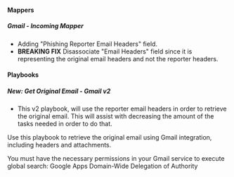 
#### Mappers
##### Gmail - Incoming Mapper
- Adding "Phishing Reporter Email Headers" field.
- **BREAKING FIX** Disassociate "Email Headers" field since it is representing the original email headers and not the reporter headers.

#### Playbooks
##### New: Get Original Email - Gmail v2
- This v2 playbook, will use the reporter email headers in order to retrieve the original email. This will assist with decreasing the amount of the tasks needed in order to do that.

Use this playbook to retrieve the original email using Gmail integration, including headers and attachments.

You must have the necessary permissions in your Gmail service to execute global search: Google Apps Domain-Wide Delegation of Authority

